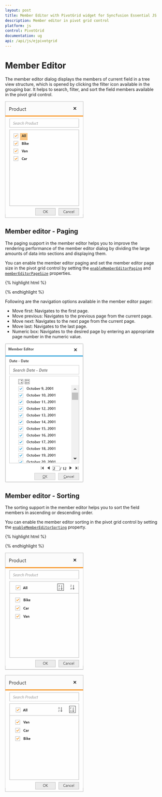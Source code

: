 ```yaml
---
layout: post
title: Member Editor with PivotGrid widget for Syncfusion Essential JS
description: Member editor in pivot grid control
platform: js
control: PivotGrid
documentation: ug
api: /api/js/ejpivotgrid
---
```


# Member Editor

The member editor dialog displays the members of current field in a tree view structure, which is opened by clicking the filter icon available in the grouping bar. It helps to search, filter, and sort the field members available in the pivot grid control.

![Member editor in JavaScript pivot grid control](Member_Editor_images/member_editor.png)

## Member editor - Paging

The paging support in the member editor helps you to improve the rendering performance of the member editor dialog by dividing the large amounts of data into sections and displaying them.

You can enable the member editor paging and set the member editor page size in the pivot grid control by setting the [`enableMemberEditorPaging`](/api/js/ejpivotgrid#members:enablemembereditorpaging) and [`memberEditorPageSize`](/api/js/ejpivotgrid#members:membereditorpagesize) properties.

{% highlight html %}

<div id="PivotGrid1"></div>
<script>
    $("#PivotGrid1").ejPivotGrid({
        //...
        enableMemberEditorPaging : true,
        memberEditorPageSize : 100
    });
</script>

{% endhighlight %}

Following are the navigation options available in the member editor pager:
* Move first: Navigates to the first page.
* Move previous: Navigates to the previous page from the current page.
* Move next: Navigates to the next page from the current page.
* Move last: Navigates to the last page.
* Numeric box: Navigates to the desired page by entering an appropriate page number in the numeric value.

![Paging support in member editor of JavaScript pivot grid control](Member_Editor_images/member_editor_paging.png)

## Member editor - Sorting

The sorting support in the member editor helps you to sort the field members in ascending or descending order.

You can enable the member editor sorting in the pivot grid control by setting the [`enableMemberEditorSorting`](/api/js/ejpivotgrid#members:enablemembereditorsorting) property.

{% highlight html %}

<div id="PivotGrid1"></div>
<script>
    $("#PivotGrid1").ejPivotGrid({
        //...
        enableMemberEditorSorting : true
    });
</script>

{% endhighlight %}

![Ascending order of field items in JavaScript pivot grid control](Member_Editor_images/member_editor_sorting_ascending.png)

![Descending order of field items in JavaScript pivot grid control](Member_Editor_images/member_editor_sorting_descending.png)